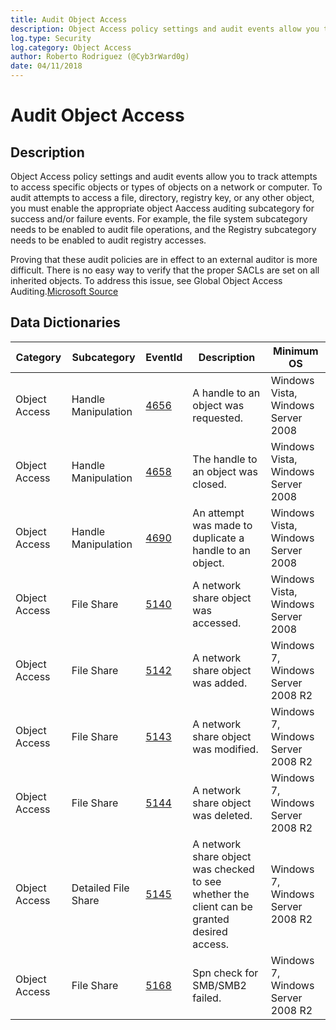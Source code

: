 ```yaml
---
title: Audit Object Access
description: Object Access policy settings and audit events allow you to track attempts to access specific objects or types of objects on a network or computer.
log.type: Security
log.category: Object Access
author: Roberto Rodriguez (@Cyb3rWard0g)
date: 04/11/2018
---
```


# Audit Object Access

## Description

Object Access policy settings and audit events allow you to track attempts to access specific objects or types of objects on a network or computer. To audit attempts to access a file, directory, registry key, or any other object, you must enable the appropriate object Aaccess auditing subcategory for success and/or failure events. For example, the file system subcategory needs to be enabled to audit file operations, and the Registry subcategory needs to be enabled to audit registry accesses.

Proving that these audit policies are in effect to an external auditor is more difficult. There is no easy way to verify that the proper SACLs are set on all inherited objects. To address this issue, see Global Object Access Auditing.[Microsoft Source](https://docs.microsoft.com/en-us/windows/security/threat-protection/auditing/advanced-security-audit-policy-settings#object-access)

## Data Dictionaries

| Category | Subcategory | EventId | Description | Minimum OS |
|--------|---------|-------|---------|------------|
|	Object Access	|	Handle Manipulation	|	[4656](https://github.com/MicrosoftDocs/windows-itpro-docs/blob/master/windows/security/threat-protection/auditing/event-4656.md)	|	A handle to an object was requested.	|	Windows Vista, Windows Server 2008	|
|	Object Access	|	Handle Manipulation	|	[4658](https://github.com/MicrosoftDocs/windows-itpro-docs/blob/master/windows/security/threat-protection/auditing/event-4658.md)	|	The handle to an object was closed.	|	Windows Vista, Windows Server 2008	|
|	Object Access	|	Handle Manipulation	|	[4690](https://github.com/MicrosoftDocs/windows-itpro-docs/blob/master/windows/security/threat-protection/auditing/event-4690.md)	|	An attempt was made to duplicate a handle to an object.	|	Windows Vista, Windows Server 2008	|
|	Object Access	|	File Share	|	[5140](https://github.com/MicrosoftDocs/windows-itpro-docs/blob/master/windows/security/threat-protection/auditing/event-5140.md)	|	A network share object was accessed.	|	Windows Vista, Windows Server 2008	|
|	Object Access	|	File Share	|	[5142](https://github.com/MicrosoftDocs/windows-itpro-docs/blob/master/windows/security/threat-protection/auditing/event-5142.md)	|	A network share object was added.	|	Windows 7, Windows Server 2008 R2	|
|	Object Access	|	File Share	|	[5143](https://github.com/MicrosoftDocs/windows-itpro-docs/blob/master/windows/security/threat-protection/auditing/event-5143.md)	|	A network share object was modified.	|	Windows 7, Windows Server 2008 R2	|
|	Object Access	|	File Share	|	[5144](https://github.com/MicrosoftDocs/windows-itpro-docs/blob/master/windows/security/threat-protection/auditing/event-5144.md)	|	A network share object was deleted.	|	Windows 7, Windows Server 2008 R2	|
|	Object Access	|	Detailed File Share	|	[5145](https://github.com/MicrosoftDocs/windows-itpro-docs/blob/master/windows/security/threat-protection/auditing/event-5145.md)	|	A network share object was checked to see whether the client can be granted desired access.	|	Windows 7, Windows Server 2008 R2	|
|	Object Access	|	File Share	|	[5168](https://github.com/MicrosoftDocs/windows-itpro-docs/blob/master/windows/security/threat-protection/auditing/event-5168.md)	|	Spn check for SMB/SMB2 failed.	|	Windows 7, Windows Server 2008 R2	|
